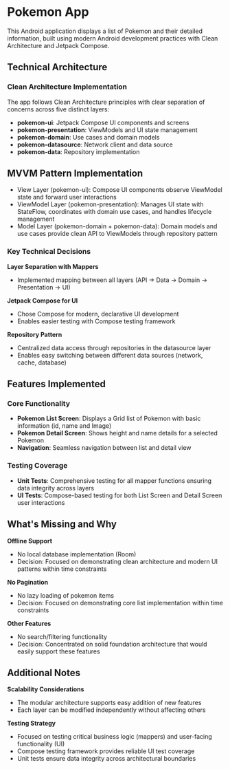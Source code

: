 # Pokemon App

This Android application displays a list of Pokemon and their detailed information, built using modern Android development practices with Clean Architecture and Jetpack Compose.

## Technical Architecture

### Clean Architecture Implementation
The app follows Clean Architecture principles with clear separation of concerns across five distinct layers:

- **pokemon-ui**: Jetpack Compose UI components and screens
- **pokemon-presentation**: ViewModels and UI state management
- **pokemon-domain**: Use cases and domain models
- **pokemon-datasource**: Network client and data source
- **pokemon-data**: Repository implementation

## MVVM Pattern Implementation
- View Layer (pokemon-ui): Compose UI components observe ViewModel state and forward user interactions
- ViewModel Layer (pokemon-presentation): Manages UI state with StateFlow, coordinates with domain use cases, and handles lifecycle management
- Model Layer (pokemon-domain + pokemon-data): Domain models and use cases provide clean API to ViewModels through repository pattern

### Key Technical Decisions

**Layer Separation with Mappers**
- Implemented mapping between all layers (API → Data → Domain → Presentation → UI)

**Jetpack Compose for UI**
- Chose Compose for modern, declarative UI development
- Enables easier testing with Compose testing framework

**Repository Pattern**
- Centralized data access through repositories in the datasource layer
- Enables easy switching between different data sources (network, cache, database)

## Features Implemented

### Core Functionality
- **Pokemon List Screen**: Displays a Grid list of Pokemon with basic information (id, name and Image)
- **Pokemon Detail Screen**: Shows height and name details for a selected Pokemon
- **Navigation**: Seamless navigation between list and detail view

### Testing Coverage
- **Unit Tests**: Comprehensive testing for all mapper functions ensuring data integrity across layers
- **UI Tests**: Compose-based testing for both List Screen and Detail Screen user interactions

## What's Missing and Why

**Offline Support**
- No local database implementation (Room)
- Decision: Focused on demonstrating clean architecture and modern UI patterns within time constraints

**No Pagination**
- No lazy loading of pokemon items
- Decision: Focused on demonstrating core list implementation within time constraints

**Other Features**
- No search/filtering functionality
- Decision: Concentrated on solid foundation architecture that would easily support these features

## Additional Notes

**Scalability Considerations**
- The modular architecture supports easy addition of new features
- Each layer can be modified independently without affecting others

**Testing Strategy**
- Focused on testing critical business logic (mappers) and user-facing functionality (UI)
- Compose testing framework provides reliable UI test coverage
- Unit tests ensure data integrity across architectural boundaries
